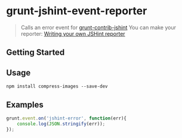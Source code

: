 # grunt-jshint-event-reporter
> Calls an error event for [grunt-contrib-jshint](https://github.com/gruntjs/grunt-contrib-jshint)
> You can make your reporter: [Writing your own JSHint reporter](https://jshint.com/docs/reporters/)

## Getting Started

##  Usage

```shell
npm install compress-images --save-dev
```

## Examples

```javascript
grunt.event.on('jshint-error', function(err){
    console.log(JSON.stringify(err));
});
```